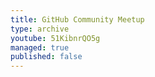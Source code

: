 ```yaml
---
title: GitHub Community Meetup
type: archive
youtube: 51KibnrQO5g
managed: true
published: false
---
```

